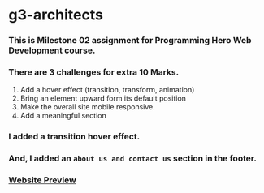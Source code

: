 # g3-architects
### This is Milestone 02 assignment for Programming Hero Web Development course.
### There are 3 challenges for extra 10 Marks.
1. Add a hover effect (transition, transform, animation)
2. Bring an element upward form its default position
3. Make the overall site mobile responsive.
4. Add a meaningful section

### I added a transition hover effect.
### And, I added an `about us and contact us` section in the footer.

### [Website Preview](https://stepasidelil.github.io/g3-architects/)